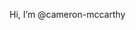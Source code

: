 Hi, I’m @cameron-mccarthy


<!---
cameron-mccarthy/cameron-mccarthy is a ✨ special ✨ repository because its `README.md` (this file) appears on your GitHub profile.
You can click the Preview link to take a look at your changes.
--->
